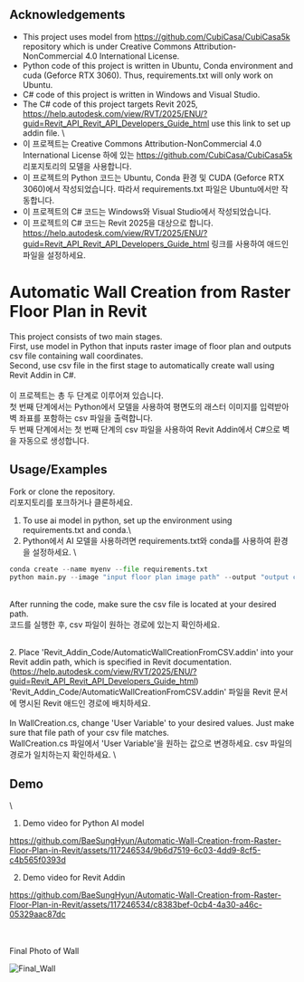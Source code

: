 
## Acknowledgements

 - This project uses model from https://github.com/CubiCasa/CubiCasa5k repository which is under Creative Commons Attribution-NonCommercial 4.0 International License.
 - Python code of this project is written in Ubuntu, Conda environment and cuda (Geforce RTX 3060). Thus, requirements.txt will only work on Ubuntu. 
 - C# code of this project is written in Windows and Visual Studio.
 - The C# code of this project targets Revit 2025, 
 https://help.autodesk.com/view/RVT/2025/ENU/?guid=Revit_API_Revit_API_Developers_Guide_html use this link to set up addin file.
\
 - 이 프로젝트는 Creative Commons Attribution-NonCommercial 4.0 International License 하에 있는 https://github.com/CubiCasa/CubiCasa5k 리포지토리의 모델을 사용합니다.
 - 이 프로젝트의 Python 코드는 Ubuntu, Conda 환경 및 CUDA (Geforce RTX 3060)에서 작성되었습니다. 따라서 requirements.txt 파일은 Ubuntu에서만 작동합니다.
 - 이 프로젝트의 C# 코드는 Windows와 Visual Studio에서 작성되었습니다.
 - 이 프로젝트의 C# 코드는 Revit 2025을 대상으로 합니다. https://help.autodesk.com/view/RVT/2025/ENU/?guid=Revit_API_Revit_API_Developers_Guide_html 링크를 사용하여 애드인 파일을 설정하세요.

# Automatic Wall Creation from Raster Floor Plan in Revit

This project consists of two main stages.\
First, use model in Python that inputs raster image of floor plan and outputs csv file containing wall coordinates.\
Second, use csv file in the first stage to automatically create wall using Revit Addin in C#. 
\
\
이 프로젝트는 총 두 단계로 이루어져 있습니다.\
첫 번째 단계에서는 Python에서 모델을 사용하여 평면도의 래스터 이미지를 입력받아 벽 좌표를 포함하는 csv 파일을 출력합니다.\
두 번째 단계에서는 첫 번째 단계의 csv 파일을 사용하여 Revit Addin에서 C#으로 벽을 자동으로 생성합니다.



## Usage/Examples

Fork or clone the repository.\
리포지토리를 포크하거나 클론하세요.

1. To use ai model in python, set up the environment using requirements.txt and conda.\
1. Python에서 AI 모델을 사용하려면 requirements.txt와 conda를 사용하여 환경을 설정하세요.
\


```python
conda create --name myenv --file requirements.txt
python main.py --image "input floor plan image path" --output "output csv file path"
```
\
After running the code, make sure the csv file is located at your desired path.\
코드를 실행한 후, csv 파일이 원하는 경로에 있는지 확인하세요.

\
2. Place 'Revit_Addin_Code/AutomaticWallCreationFromCSV.addin' into your Revit addin path, which is specified in Revit documentation. (https://help.autodesk.com/view/RVT/2025/ENU/?guid=Revit_API_Revit_API_Developers_Guide_html) 
\
'Revit_Addin_Code/AutomaticWallCreationFromCSV.addin' 파일을 Revit 문서에 명시된 Revit 애드인 경로에 배치하세요.
\
\
In WallCreation.cs, change 'User Variable' to your desired values. Just make sure that file path of your csv file matches.\
WallCreation.cs 파일에서 'User Variable'을 원하는 값으로 변경하세요. csv 파일의 경로가 일치하는지 확인하세요.
\
## Demo

\
1. Demo video for Python AI model


https://github.com/BaeSungHyun/Automatic-Wall-Creation-from-Raster-Floor-Plan-in-Revit/assets/117246534/9b6d7519-6c03-4dd9-8cf5-c4b565f0393d


  
2. Demo video for Revit Addin 


https://github.com/BaeSungHyun/Automatic-Wall-Creation-from-Raster-Floor-Plan-in-Revit/assets/117246534/c8383bef-0cb4-4a30-a46c-05329aac87dc


\
\
Final Photo of Wall

![Final_Wall](https://github.com/BaeSungHyun/Automatic-Wall-Creation-from-Raster-Floor-Plan-in-Revit/assets/117246534/4adce065-daeb-425b-a217-66bb99cfc733)
